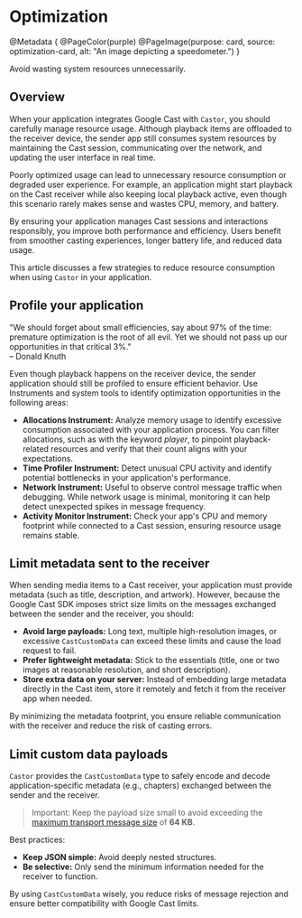 # Optimization

@Metadata {
    @PageColor(purple)
    @PageImage(purpose: card, source: optimization-card, alt: "An image depicting a speedometer.")
}

Avoid wasting system resources unnecessarily.

## Overview

When your application integrates Google Cast with ``Castor``, you should carefully manage resource usage. Although playback items are offloaded to the receiver device, the sender app still consumes system resources by maintaining the Cast session, communicating over the network, and updating the user interface in real time.

Poorly optimized usage can lead to unnecessary resource consumption or degraded user experience. For example, an application might start playback on the Cast receiver while also keeping local playback active, even though this scenario rarely makes sense and wastes CPU, memory, and battery.

By ensuring your application manages Cast sessions and interactions responsibly, you improve both performance and efficiency. Users benefit from smoother casting experiences, longer battery life, and reduced data usage.

This article discusses a few strategies to reduce resource consumption when using ``Castor`` in your application.

## Profile your application

"We should forget about small efficiencies, say about 97% of the time: premature optimization is the root of all evil. Yet we should not pass up our opportunities in that critical 3%."  
– Donald Knuth

Even though playback happens on the receiver device, the sender application should still be profiled to ensure efficient behavior. Use Instruments and system tools to identify optimization opportunities in the following areas:

- **Allocations Instrument:** Analyze memory usage to identify excessive consumption associated with your application process. You can filter allocations, such as with the keyword _player_, to pinpoint playback-related resources and verify that their count aligns with your expectations.
- **Time Profiler Instrument:** Detect unusual CPU activity and identify potential bottlenecks in your application's performance.
- **Network Instrument:** Useful to observe control message traffic when debugging. While network usage is minimal, monitoring it can help detect unexpected spikes in message frequency.
- **Activity Monitor Instrument:** Check your app's CPU and memory footprint while connected to a Cast session, ensuring resource usage remains stable.

## Limit metadata sent to the receiver

When sending media items to a Cast receiver, your application must provide metadata (such as title, description, and artwork). However, because the Google Cast SDK imposes strict size limits on the messages exchanged between the sender and the receiver, you should:

- **Avoid large payloads:** Long text, multiple high-resolution images, or excessive ``CastCustomData`` can exceed these limits and cause the load request to fail.
- **Prefer lightweight metadata:** Stick to the essentials (title, one or two images at reasonable resolution, and short description).
- **Store extra data on your server:** Instead of embedding large metadata directly in the Cast item, store it remotely and fetch it from the receiver app when needed.

By minimizing the metadata footprint, you ensure reliable communication with the receiver and reduce the risk of casting errors.

## Limit custom data payloads

``Castor`` provides the ``CastCustomData`` type to safely encode and decode application-specific metadata (e.g., chapters) exchanged between the sender and the receiver.

> Important: Keep the payload size small to avoid exceeding the [maximum transport message size](https://developers.google.com/cast/docs/media/messages) of **64 KB**.

Best practices:

- **Keep JSON simple:** Avoid deeply nested structures.
- **Be selective:** Only send the minimum information needed for the receiver to function.

By using ``CastCustomData`` wisely, you reduce risks of message rejection and ensure better compatibility with Google Cast limits.
